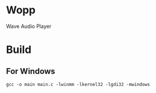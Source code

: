 # Wopp
Wave Audio Player

# Build

## For Windows
```
gcc -o main main.c -lwinmm -lkernel32 -lgdi32 -mwindows
```
